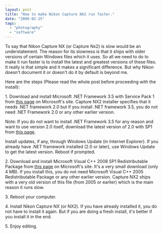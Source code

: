 ```yaml
---
layout: post
title: "How to make Nikon Capture NX2 run faster."
date: "2009-02-25"
tags: 
  - "photography"
  - "software"
---
```


To say that Nikon Capture NX (or Capture Nx2) is slow would be an understatement. The reason for its slowness is that it ships with older versions of certain Windows files which it uses. So all we need to do to make it run faster is to install the latest and greatest versions of these files. It really is that simple and it makes a significant difference. But why Nikon doesn't document it or doesn't do it by default is beyond me.

Here are the steps (Please read the whole post before proceeding with the install):

1\. Download and install Microsoft .NET Framework 3.5 with Service Pack 1 from [this page](http://www.microsoft.com/downloads/details.aspx?familyid=ab99342f-5d1a-413d-8319-81da479ab0d7&displaylang=en) on Microsoft's site. Capture NX2 installer specifies that it needs .NET framework 2.0 but if you install .NET framework 3.5, you do not need .NET Framework 2.0 or any other earlier version.

Note: If you do not want to install .NET Framework 3.5 for any reason and want to use version 2.0 itself, download the latest version of 2.0 with SP1 from [this page](http://www.microsoft.com/downloads/details.aspx?FamilyID=79bc3b77-e02c-4ad3-aacf-a7633f706ba5&displaylang=en).

Install updates, if any, through Windows Update (in Internet Explorer). If you already have .NET framework installed (2.0 or later), use Windows Update to get the latest version. Reboot if prompted.

2\. Download and install Microsoft Visual C++ 2008 SP1 Redistributable Package from [this page](http://www.microsoft.com/downloads/details.aspx?familyid=A5C84275-3B97-4AB7-A40D-3802B2AF5FC2&displaylang=en) on Microsoft's site. It's a very small download (only 4 MB). If you install this, you do not need Microsoft Visual C++ 2005 Redistributable Package or any other earlier version. Capture NX2 ships with a very old version of this file (from 2005 or earlier) which is the main reason it runs slow.

3\. Reboot your computer.

4\. Install Nikon Capture NX (or NX2). If you have already installed it, you do not have to install it again. But if you are doing a fresh install, it's better if you install it in the end.

5\. Enjoy editing.
